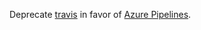 Deprecate [travis](https://travis-ci.org/) in favor of [Azure Pipelines](https://azure.microsoft.com/en-us/services/devops/pipelines/).